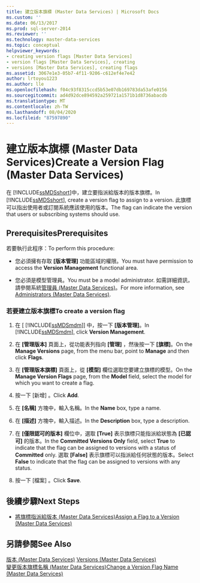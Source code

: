 ```yaml
---
title: 建立版本旗標 (Master Data Services) | Microsoft Docs
ms.custom: ''
ms.date: 06/13/2017
ms.prod: sql-server-2014
ms.reviewer: ''
ms.technology: master-data-services
ms.topic: conceptual
helpviewer_keywords:
- creating version flags [Master Data Services]
- version flags [Master Data Services], creating
- versions [Master Data Services], creating flags
ms.assetid: 3067e1e3-05b7-4f11-9206-c612ef4e7e42
author: lrtoyou1223
ms.author: lle
ms.openlocfilehash: f04c93f8315ccd5b53e07db169783da53afe0156
ms.sourcegitcommit: ad4d92dce894592a259721a1571b1d8736abacdb
ms.translationtype: MT
ms.contentlocale: zh-TW
ms.lasthandoff: 08/04/2020
ms.locfileid: "87597890"
---
```

# <a name="create-a-version-flag-master-data-services"></a><span data-ttu-id="d9562-102">建立版本旗標 (Master Data Services)</span><span class="sxs-lookup"><span data-stu-id="d9562-102">Create a Version Flag (Master Data Services)</span></span>
  <span data-ttu-id="d9562-103">在 [!INCLUDE[ssMDSshort](../includes/ssmdsshort-md.md)]中，建立要指派給版本的版本旗標。</span><span class="sxs-lookup"><span data-stu-id="d9562-103">In [!INCLUDE[ssMDSshort](../includes/ssmdsshort-md.md)], create a version flag to assign to a version.</span></span> <span data-ttu-id="d9562-104">此旗標可以指出使用者或訂閱系統應該使用的版本。</span><span class="sxs-lookup"><span data-stu-id="d9562-104">The flag can indicate the version that users or subscribing systems should use.</span></span>  
  
## <a name="prerequisites"></a><span data-ttu-id="d9562-105">Prerequisites</span><span class="sxs-lookup"><span data-stu-id="d9562-105">Prerequisites</span></span>  
 <span data-ttu-id="d9562-106">若要執行此程序：</span><span class="sxs-lookup"><span data-stu-id="d9562-106">To perform this procedure:</span></span>  
  
-   <span data-ttu-id="d9562-107">您必須擁有存取 **[版本管理]** 功能區域的權限。</span><span class="sxs-lookup"><span data-stu-id="d9562-107">You must have permission to access the **Version Management** functional area.</span></span>  
  
-   <span data-ttu-id="d9562-108">您必須是模型管理員。</span><span class="sxs-lookup"><span data-stu-id="d9562-108">You must be a model administrator.</span></span> <span data-ttu-id="d9562-109">如需詳細資訊，請參閱系統[管理員 &#40;Master Data Services&#41;](administrators-master-data-services.md)。</span><span class="sxs-lookup"><span data-stu-id="d9562-109">For more information, see [Administrators &#40;Master Data Services&#41;](administrators-master-data-services.md).</span></span>  
  
### <a name="to-create-a-version-flag"></a><span data-ttu-id="d9562-110">若要建立版本旗標</span><span class="sxs-lookup"><span data-stu-id="d9562-110">To create a version flag</span></span>  
  
1.  <span data-ttu-id="d9562-111">在 [ [!INCLUDE[ssMDSmdm](../includes/ssmdsmdm-md.md)]] 中，按一下 **[版本管理]**。</span><span class="sxs-lookup"><span data-stu-id="d9562-111">In [!INCLUDE[ssMDSmdm](../includes/ssmdsmdm-md.md)], click **Version Management**.</span></span>  
  
2.  <span data-ttu-id="d9562-112">在 **[管理版本]** 頁面上，從功能表列指向 **[管理]** ，然後按一下 **[旗標]**。</span><span class="sxs-lookup"><span data-stu-id="d9562-112">On the **Manage Versions** page, from the menu bar, point to **Manage** and then click **Flags**.</span></span>  
  
3.  <span data-ttu-id="d9562-113">在 **[管理版本旗標]** 頁面上，從 **[模型]** 欄位選取您要建立旗標的模型。</span><span class="sxs-lookup"><span data-stu-id="d9562-113">On the **Manage Version Flags** page, from the **Model** field, select the model for which you want to create a flag.</span></span>  
  
4.  <span data-ttu-id="d9562-114">按一下 [新增] 。</span><span class="sxs-lookup"><span data-stu-id="d9562-114">Click **Add**.</span></span>  
  
5.  <span data-ttu-id="d9562-115">在 **[名稱]** 方塊中，輸入名稱。</span><span class="sxs-lookup"><span data-stu-id="d9562-115">In the **Name** box, type a name.</span></span>  
  
6.  <span data-ttu-id="d9562-116">在 **[描述]** 方塊中，輸入描述。</span><span class="sxs-lookup"><span data-stu-id="d9562-116">In the **Description** box, type a description.</span></span>  
  
7.  <span data-ttu-id="d9562-117">在 **[僅限認可的版本]** 欄位中，選取 **[True]** 表示旗標只能指派給狀態為 **[已認可]** 的版本。</span><span class="sxs-lookup"><span data-stu-id="d9562-117">In the **Committed Versions Only** field, select **True** to indicate that the flag can be assigned to versions with a status of **Committed** only.</span></span> <span data-ttu-id="d9562-118">選取 **[False]** 表示旗標可以指派給任何狀態的版本。</span><span class="sxs-lookup"><span data-stu-id="d9562-118">Select **False** to indicate that the flag can be assigned to versions with any status.</span></span>  
  
8.  <span data-ttu-id="d9562-119">按一下 [檔案] 。</span><span class="sxs-lookup"><span data-stu-id="d9562-119">Click **Save**.</span></span>  
  
## <a name="next-steps"></a><span data-ttu-id="d9562-120">後續步驟</span><span class="sxs-lookup"><span data-stu-id="d9562-120">Next Steps</span></span>  
  
-   [<span data-ttu-id="d9562-121">將旗標指派給版本 &#40;Master Data Services&#41;</span><span class="sxs-lookup"><span data-stu-id="d9562-121">Assign a Flag to a Version &#40;Master Data Services&#41;</span></span>](../../2014/master-data-services/assign-a-flag-to-a-version-master-data-services.md)  
  
## <a name="see-also"></a><span data-ttu-id="d9562-122">另請參閱</span><span class="sxs-lookup"><span data-stu-id="d9562-122">See Also</span></span>  
 <span data-ttu-id="d9562-123">[版本 &#40;Master Data Services&#41;](../../2014/master-data-services/versions-master-data-services.md) </span><span class="sxs-lookup"><span data-stu-id="d9562-123">[Versions &#40;Master Data Services&#41;](../../2014/master-data-services/versions-master-data-services.md) </span></span>  
 [<span data-ttu-id="d9562-124">變更版本旗標名稱 &#40;Master Data Services&#41;</span><span class="sxs-lookup"><span data-stu-id="d9562-124">Change a Version Flag Name &#40;Master Data Services&#41;</span></span>](../../2014/master-data-services/change-a-version-flag-name-master-data-services.md)  
  
  
